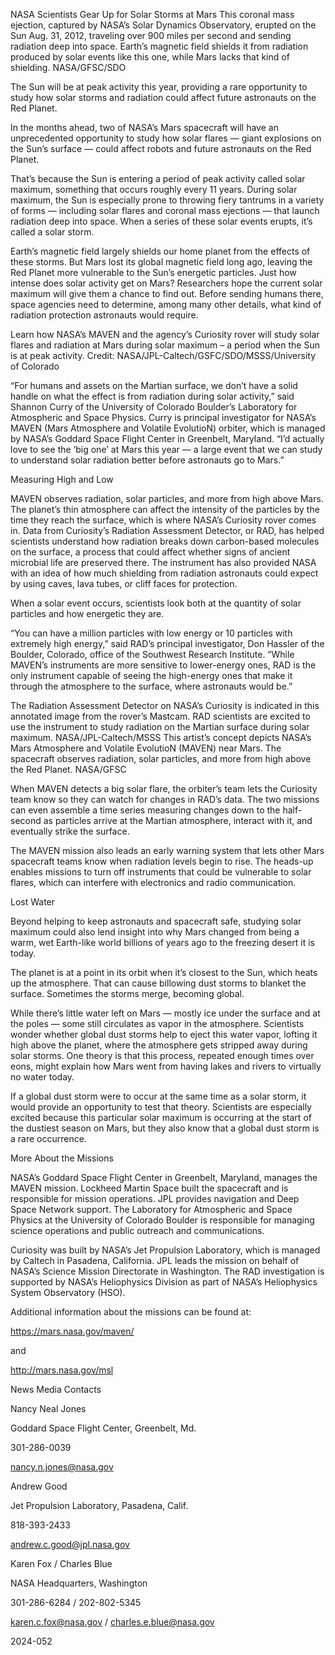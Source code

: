 NASA Scientists Gear Up for Solar Storms at Mars 
 This coronal mass ejection, captured by NASA’s Solar Dynamics Observatory, erupted on the Sun Aug. 31, 2012, traveling over 900 miles per second and sending radiation deep into space. Earth’s magnetic field shields it from radiation produced by solar events like this one, while Mars lacks that kind of shielding. NASA/GFSC/SDO

The Sun will be at peak activity this year, providing a rare opportunity to study how solar storms and radiation could affect future astronauts on the Red Planet.

In the months ahead, two of NASA’s Mars spacecraft will have an unprecedented opportunity to study how solar flares — giant explosions on the Sun’s surface — could affect robots and future astronauts on the Red Planet.

That’s because the Sun is entering a period of peak activity called solar maximum, something that occurs roughly every 11 years. During solar maximum, the Sun is especially prone to throwing fiery tantrums in a variety of forms — including solar flares and coronal mass ejections — that launch radiation deep into space. When a series of these solar events erupts, it’s called a solar storm.

Earth’s magnetic field largely shields our home planet from the effects of these storms. But Mars lost its global magnetic field long ago, leaving the Red Planet more vulnerable to the Sun’s energetic particles. Just how intense does solar activity get on Mars? Researchers hope the current solar maximum will give them a chance to find out. Before sending humans there, space agencies need to determine, among many other details, what kind of radiation protection astronauts would require.

Learn how NASA’s MAVEN and the agency’s Curiosity rover will study solar flares and radiation at Mars during solar maximum – a period when the Sun is at peak activity. Credit: NASA/JPL-Caltech/GSFC/SDO/MSSS/University of Colorado

“For humans and assets on the Martian surface, we don’t have a solid handle on what the effect is from radiation during solar activity,” said Shannon Curry of the University of Colorado Boulder’s Laboratory for Atmospheric and Space Physics. Curry is principal investigator for NASA’s MAVEN (Mars Atmosphere and Volatile EvolutioN) orbiter, which is managed by NASA’s Goddard Space Flight Center in Greenbelt, Maryland. “I’d actually love to see the ‘big one’ at Mars this year — a large event that we can study to understand solar radiation better before astronauts go to Mars.”

Measuring High and Low

MAVEN observes radiation, solar particles, and more from high above Mars. The planet’s thin atmosphere can affect the intensity of the particles by the time they reach the surface, which is where NASA’s Curiosity rover comes in. Data from Curiosity’s Radiation Assessment Detector, or RAD, has helped scientists understand how radiation breaks down carbon-based molecules on the surface, a process that could affect whether signs of ancient microbial life are preserved there. The instrument has also provided NASA with an idea of how much shielding from radiation astronauts could expect by using caves, lava tubes, or cliff faces for protection.

When a solar event occurs, scientists look both at the quantity of solar particles and how energetic they are.

“You can have a million particles with low energy or 10 particles with extremely high energy,” said RAD’s principal investigator, Don Hassler of the Boulder, Colorado, office of the Southwest Research Institute. “While MAVEN’s instruments are more sensitive to lower-energy ones, RAD is the only instrument capable of seeing the high-energy ones that make it through the atmosphere to the surface, where astronauts would be.”

The Radiation Assessment Detector on NASA’s Curiosity is indicated in this annotated image from the rover’s Mastcam. RAD scientists are excited to use the instrument to study radiation on the Martian surface during solar maximum. NASA/JPL-Caltech/MSSS This artist’s concept depicts NASA’s Mars Atmosphere and Volatile EvolutioN (MAVEN) near Mars. The spacecraft observes radiation, solar particles, and more from high above the Red Planet. NASA/GFSC

When MAVEN detects a big solar flare, the orbiter’s team lets the Curiosity team know so they can watch for changes in RAD’s data. The two missions can even assemble a time series measuring changes down to the half-second as particles arrive at the Martian atmosphere, interact with it, and eventually strike the surface.

The MAVEN mission also leads an early warning system that lets other Mars spacecraft teams know when radiation levels begin to rise. The heads-up enables missions to turn off instruments that could be vulnerable to solar flares, which can interfere with electronics and radio communication.

Lost Water

Beyond helping to keep astronauts and spacecraft safe, studying solar maximum could also lend insight into why Mars changed from being a warm, wet Earth-like world billions of years ago to the freezing desert it is today.

The planet is at a point in its orbit when it’s closest to the Sun, which heats up the atmosphere. That can cause billowing dust storms to blanket the surface. Sometimes the storms merge, becoming global.

While there’s little water left on Mars — mostly ice under the surface and at the poles — some still circulates as vapor in the atmosphere. Scientists wonder whether global dust storms help to eject this water vapor, lofting it high above the planet, where the atmosphere gets stripped away during solar storms. One theory is that this process, repeated enough times over eons, might explain how Mars went from having lakes and rivers to virtually no water today.

If a global dust storm were to occur at the same time as a solar storm, it would provide an opportunity to test that theory. Scientists are especially excited because this particular solar maximum is occurring at the start of the dustiest season on Mars, but they also know that a global dust storm is a rare occurrence.

More About the Missions

NASA’s Goddard Space Flight Center in Greenbelt, Maryland, manages the MAVEN mission. Lockheed Martin Space built the spacecraft and is responsible for mission operations. JPL provides navigation and Deep Space Network support. The Laboratory for Atmospheric and Space Physics at the University of Colorado Boulder is responsible for managing science operations and public outreach and communications.

Curiosity was built by NASA’s Jet Propulsion Laboratory, which is managed by Caltech in Pasadena, California. JPL leads the mission on behalf of NASA’s Science Mission Directorate in Washington. The RAD investigation is supported by NASA’s Heliophysics Division as part of NASA’s Heliophysics System Observatory (HSO).

Additional information about the missions can be found at:

https://mars.nasa.gov/maven/

and

http://mars.nasa.gov/msl

News Media Contacts

Nancy Neal Jones

Goddard Space Flight Center, Greenbelt, Md.

301-286-0039

nancy.n.jones@nasa.gov

Andrew Good

Jet Propulsion Laboratory, Pasadena, Calif.

818-393-2433

andrew.c.good@jpl.nasa.gov

Karen Fox / Charles Blue

NASA Headquarters, Washington

301-286-6284 / 202-802-5345

karen.c.fox@nasa.gov / charles.e.blue@nasa.gov

2024-052